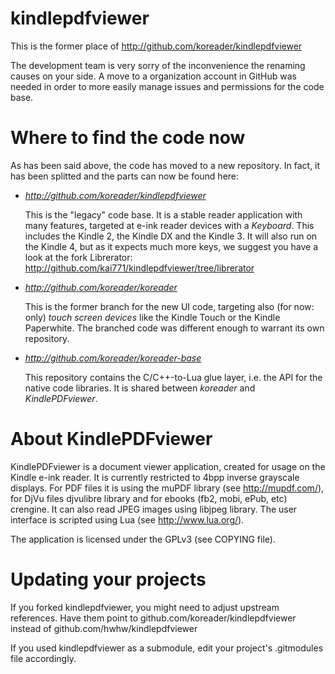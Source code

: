 kindlepdfviewer
===============

This is the former place of http://github.com/koreader/kindlepdfviewer

The development team is very sorry of the inconvenience the renaming causes on your side.
A move to a organization account in GitHub was needed in order to more easily manage issues and permissions for the code base.


Where to find the code now
==========================

As has been said above, the code has moved to a new repository. In fact, it has been splitted and the parts can now be found here:
* *http://github.com/koreader/kindlepdfviewer*

  This is the "legacy" code base. It is a stable reader application with many features, targeted at e-ink reader devices with a *Keyboard*. This includes the Kindle 2, the Kindle DX and the Kindle 3. It will also run on the Kindle 4, but as it expects much more keys, we suggest you have a look at the fork Librerator: http://github.com/kai771/kindlepdfviewer/tree/librerator

* *http://github.com/koreader/koreader*

  This is the former branch for the new UI code, targeting also (for now: only) *touch screen devices* like the Kindle Touch or the Kindle Paperwhite. The branched code was different enough to warrant its own repository.

* *http://github.com/koreader/koreader-base*

  This repository contains the C/C++-to-Lua glue layer, i.e. the API for the native code libraries. It is shared between *koreader* and *KindlePDFviewer*.


About KindlePDFviewer
=====================

KindlePDFviewer is a document viewer application, created for usage on the Kindle e-ink reader. It is currently restricted to 4bpp inverse grayscale displays. For PDF files it is using the muPDF library (see http://mupdf.com/), for DjVu files djvulibre library and for ebooks (fb2, mobi, ePub, etc) crengine. It can also read JPEG images using libjpeg library. The user interface is scripted using Lua (see http://www.lua.org/).

The application is licensed under the GPLv3 (see COPYING file).


Updating your projects
======================

If you forked kindlepdfviewer, you might need to adjust upstream references. Have them point to github.com/koreader/kindlepdfviewer instead of github.com/hwhw/kindlepdfviewer

If you used kindlepdfviewer as a submodule, edit your project's .gitmodules file accordingly.
